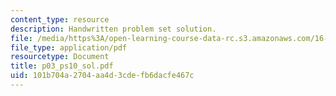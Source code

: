 ```yaml
---
content_type: resource
description: Handwritten problem set solution.
file: /media/https%3A/open-learning-course-data-rc.s3.amazonaws.com/16-01-unified-engineering-i-ii-iii-iv-fall-2005-spring-2006/101b704a2704aa4d3cdefb6dacfe467c_p03_ps10_sol.pdf
file_type: application/pdf
resourcetype: Document
title: p03_ps10_sol.pdf
uid: 101b704a-2704-aa4d-3cde-fb6dacfe467c
---
```

